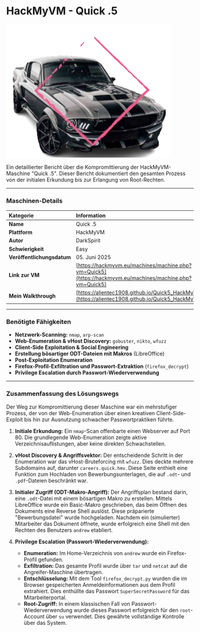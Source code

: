 # HackMyVM - Quick .5

![quick5.png](quick5.png)

Ein detaillierter Bericht über die Kompromittierung der HackMyVM-Maschine "Quick .5". Dieser Bericht dokumentiert den gesamten Prozess von der initialen Erkundung bis zur Erlangung von Root-Rechten.

---

### **Maschinen-Details**

| Kategorie | Information |
| :--- | :--- |
| **Name** | Quick .5 |
| **Plattform** | HackMyVM |
| **Autor** | DarkSpirit |
| **Schwierigkeit** | Easy |
| **Veröffentlichungsdatum** | 05. Juni 2025 |
| **Link zur VM** | [https://hackmyvm.eu/machines/machine.php?vm=Quick5](https://hackmyvm.eu/machines/machine.php?vm=Quick5) |
| **Mein Walkthrough** | [https://alientec1908.github.io/Quick5_HackMyVM_Easy/](https://alientec1908.github.io/Quick5_HackMyVM_Easy/) |

---

### **Benötigte Fähigkeiten**

*   **Netzwerk-Scanning:** `nmap`, `arp-scan`
*   **Web-Enumeration & vHost Discovery:** `gobuster`, `nikto`, `wfuzz`
*   **Client-Side Exploitation & Social Engineering**
*   **Erstellung bösartiger ODT-Dateien mit Makros** (LibreOffice)
*   **Post-Exploitation Enumeration**
*   **Firefox-Profil-Exfiltration und Passwort-Extraktion** (`firefox_decrypt`)
*   **Privilege Escalation durch Passwort-Wiederverwendung**

---

### **Zusammenfassung des Lösungswegs**

Der Weg zur Kompromittierung dieser Maschine war ein mehrstufiger Prozess, der von der Web-Enumeration über einen kreativen Client-Side-Exploit bis hin zur Ausnutzung schwacher Passwortpraktiken führte.

1.  **Initiale Erkundung:**
    Ein `nmap`-Scan offenbarte einen Webserver auf Port 80. Die grundlegende Web-Enumeration zeigte aktive Verzeichnisauflistungen, aber keine direkten Schwachstellen.

2.  **vHost Discovery & Angriffsvektor:**
    Der entscheidende Schritt in der Enumeration war das vHost-Bruteforcing mit `wfuzz`. Dies deckte mehrere Subdomains auf, darunter `careers.quick.hmv`. Diese Seite enthielt eine Funktion zum Hochladen von Bewerbungsunterlagen, die auf `.odt`- und `.pdf`-Dateien beschränkt war.

3.  **Initialer Zugriff (ODT-Makro-Angriff):**
    Der Angriffsplan bestand darin, eine `.odt`-Datei mit einem bösartigen Makro zu erstellen. Mittels LibreOffice wurde ein Basic-Makro geschrieben, das beim Öffnen des Dokuments eine Reverse Shell auslöst. Diese präparierte "Bewerbungsdatei" wurde hochgeladen. Nachdem ein (simulierter) Mitarbeiter das Dokument öffnete, wurde erfolgreich eine Shell mit den Rechten des Benutzers `andrew` etabliert.

4.  **Privilege Escalation (Passwort-Wiederverwendung):**
    *   **Enumeration:** Im Home-Verzeichnis von `andrew` wurde ein Firefox-Profil gefunden.
    *   **Exfiltration:** Das gesamte Profil wurde über `tar` und `netcat` auf die Angreifer-Maschine übertragen.
    *   **Entschlüsselung:** Mit dem Tool `firefox_decrypt.py` wurden die im Browser gespeicherten Anmeldeinformationen aus dem Profil extrahiert. Dies enthüllte das Passwort `SuperSecretPassword` für das Mitarbeiterportal.
    *   **Root-Zugriff:** In einem klassischen Fall von Passwort-Wiederverwendung wurde dieses Passwort erfolgreich für den `root`-Account über `su` verwendet. Dies gewährte vollständige Kontrolle über das System.
